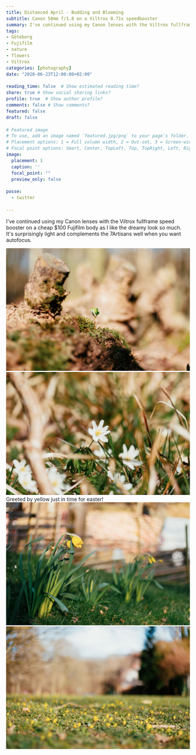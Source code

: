 ```yaml
---
title: Distanced April - Budding and Blooming
subtitle: Canon 50mm f/1.8 on a Viltrox 0.71x speedbooster
summary: I've continued using my Canon lenses with the Viltrox fullframe speed booster on a cheap $100 Fujifilm body as I love the dreamy look so much. It's surprisingly light and complements the 7Artisans well when you want autofocus
tags:
- Göteborg
- Fujifilm
- nature
- flowers 
- Viltrox
categories: [photography]
date: "2020-06-23T12:00:00+02:00"

reading_time: false  # Show estimated reading time?
share: true # Show social sharing links?
profile: true  # Show author profile?
comments: false # Show comments?
featured: false
draft: false

# Featured image
# To use, add an image named `featured.jpg/png` to your page's folder.
# Placement options: 1 = Full column width, 2 = Out-set, 3 = Screen-width
# Focal point options: Smart, Center, TopLeft, Top, TopRight, Left, Right, BottomLeft, Bottom, BottomRight
image:
  placement: 1
  caption: ''
  focal_point: ""
  preview_only: false

posse:
  - twitter

---
```


I've continued using my Canon lenses with the Viltrox fullframe speed booster on a cheap $100 Fujifilm body as I like the dreamy look so much. It's surprisingly light and complements the 7Artisans well when you want autofocus.

![](april-budding2.jpg)
![](april-budding3.jpg)
Greeted by yellow just in time for easter!
![](april-budding4.jpg)
![](april-budding5.jpg)